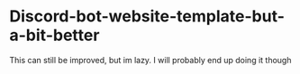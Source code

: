 # Discord-bot-website-template-but-a-bit-better
This can still be improved, but im lazy. I will probably end up doing it though
